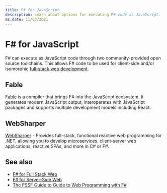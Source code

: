 ```yaml
---
title: F# for JavaScript
description: Learn about options for executing F# code as JavaScript.
ms.date: 11/03/2021
---
```

# F# for JavaScript

F# can execute as JavaScript code through two community-provided open source toolchains. This allows F# code to be used for client-side and/or isomorphic [full-stack web development](full-stack-web-development.md).

## Fable

[Fable](https://fable.io/) is a compiler that brings F# into the JavaScript ecosystem. It generates modern JavaScript output, interoperates with JavaScript packages and supports multiple development models including React.

## WebSharper

[WebSharper](https://github.com/dotnet-websharper/core) - Provides full-stack, functional reactive web programming for .NET, allowing you to develop microservices, client-server web applications, reactive SPAs, and more in C# or F#.

## See also

- [F# for Full Stack Web](full-stack-web-development.md)
- [F# for Server-Side Web](server-side-web-development.md)
- [The FSSF Guide to Guide to Web Programming with F#](https://fsharp.org/guides/web/)
